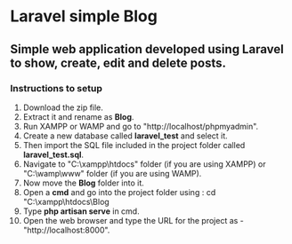 # Laravel simple Blog
## Simple web application developed using Laravel to show, create, edit and delete posts.
### Instructions to setup
1. Download the zip file.
2. Extract it and rename as **Blog**.
3. Run XAMPP or WAMP and go to "http://localhost/phpmyadmin".
4. Create a new database called **laravel_test** and select it.
5. Then import the SQL file included in the project folder called **laravel_test.sql**.
6. Navigate to "C:\xampp\htdocs" folder (if you are using XAMPP) or "C:\wamp\www" folder (if you are using WAMP).
7. Now move the **Blog** folder into it.
8. Open a **cmd** and go into the project folder using : cd "C:\xampp\htdocs\Blog
9. Type **php artisan serve** in cmd.
9. Open the web browser and type the URL for the project as - "http://localhost:8000".
